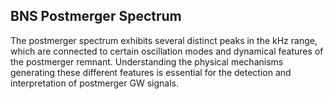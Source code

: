 ## BNS Postmerger Spectrum

The postmerger spectrum exhibits several distinct peaks in the kHz range, which are connected to certain oscillation modes and dynamical features of the postmerger remnant. Understanding the physical mechanisms generating these different features is essential for the detection and interpretation of postmerger GW signals.

